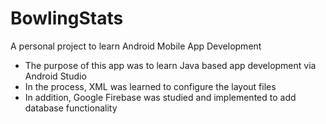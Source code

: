 # BowlingStats
A personal project to learn Android Mobile App Development

- The purpose of this app was to learn Java based app development via Android Studio
- In the process, XML was learned to configure the layout files
- In addition, Google Firebase was studied and implemented to add database functionality
